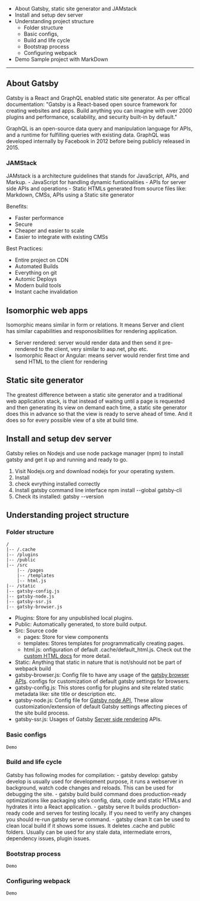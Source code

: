 - About Gatsby, static site generator and JAMstack
- Install and setup dev server
- Understanding project structure
    - Folder structure
    - Basic configs,
    - Build and life cycle
    - Bootstrap process
    - Configuring webpack
- Demo Sample project with MarkDown

------

## **About Gatsby**
Gatsby is a React and GraphQL enabled static site generator. As per offical documentation:
"Gatsby is a React-based open source framework for creating websites and apps. Build anything you can imagine with over 2000 plugins and performance, scalability, and security built-in by default."

GraphQL is an open-source data query and manipulation language for APIs, and a runtime for fulfilling queries with existing data. GraphQL was developed internally by Facebook in 2012 before being publicly released in 2015.

### JAMStack
JAMstack is a architecture guidelines that stands for JavaScript, APIs, and Markup.
    - JavaScript for handling dynamic funtionalities
    - APIs for server side APIs and operations
    - Static HTMLs generated from source files like: Markdown, CMSs, APIs using a Static site generator

Benefits:
 - Faster performance
 - Secure
 - Cheaper and easier to scale
 - Easier to integrate with existing CMSs

 Best Practices:
  - Entire project on CDN
  - Automated Builds
  - Everything on git
  - Automic Deploys
  - Modern build tools
  - Instant cache invalidation

## **Isomorphic web apps**
Isomorphic means similar in form or relations. It means Server and client has similar capabilities and responosibilities for rendering application.
- Server rendered: server would render data and then send it pre-rendered to the client, very similar to asp.net, php etc.
- Isomorphic React or Angular: means server would render first time and send HTML to the client for rendering

## **Static site generator**
The greatest difference between a static site generator and a traditional web application stack, is that instead of waiting until a page is requested and then generating its view on demand each time, a static site generator does this in advance so that the view is ready to serve ahead of time. And it does so for every possible view of a site at build time.

## **Install and setup dev server**
Gatsby relies on Nodejs and use node package manager (npm) to install gatsby and get it up and running and ready to go.
1. Visit Nodejs.org and download nodejs for your operating system.
2. Install
3. check evrything installed correctly
4. Install gatsby command line interface
npm install --global gatsby-cli
5. Check its installed: gatsby --version

## **Understanding project structure**

### Folder structure

    /
    |-- /.cache
    |-- /plugins
    |-- /public
    |-- /src
        |-- /pages
        |-- /templates
        |-- html.js
    |-- /static
    |-- gatsby-config.js
    |-- gatsby-node.js
    |-- gatsby-ssr.js
    |-- gatsby-browser.js

- Plugins: Store for any unpublished local plugins.
- Public: Automatically generated, to store build output.
- Src: Source code
    - pages: Store for view components
    - templates: Stores templates for programmatically creating pages.
    - html.js: onfiguration of default .cache/default_html.js. Check out the <a href="https://www.gatsbyjs.com/docs/custom-html/">custom HTML docs</a> for more detail.
- Static: Anything that static in nature that is not/should not be part of webpack build
- gatsby-browser.js: Config file to have any usage of the <a href="https://www.gatsbyjs.com/docs/browser-apis/">gatsby browser APIs</a>. configs for customization of default gatsby settings for browsers.
- gatsby-config.js: This stores config for plugins and site related static metadata like: site title or description etc.
- gatsby-node.js: Config file for <a href="https://www.gatsbyjs.com/docs/node-apis/">Gatsby node API</a>, These allow customization/extension of default Gatsby settings affecting pieces of the site build process.
- gatsby-ssr.js: Usages of Gatsby <a href="https://www.gatsbyjs.com/docs/ssr-apis/">Server side rendering</a> APIs. 

### Basic configs
    Demo
### Build and life cycle
Gatsby has following modes for compilation:
    - gatsby develop:
        gatsby develop is usually used for development purpose, it runs a webserver in background, watch code changes and reloads. This can be used for debugging the site.
    - gatsby build
        build command does production-ready optimizations like packaging site’s config, data, code and static HTMLs and hydrates it into a React application.
    - gatsby serve
        It builds production-ready code and serves for testing locally. If you need to verify any changes you should re-run gatsby serve command. 
    - gatsby clean
        It can be used to clean local build if it shows some issues. It deletes .cache and public folders. 
        Usually can be used for any stale data, intermediate errors, dependency issues, plugin issues.
### Bootstrap process
    Demo
### Configuring webpack
    Demo